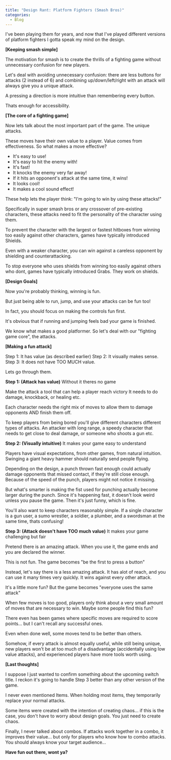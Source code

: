 ```yaml
--- 
title: "Design Rant: Platform Fighters (Smash Bros)"
categories:
  - Blog
---
```


I've been playing them for years, and now that I've played different versions of platform fighters I gotta speak my mind on the design.

<b>[Keeping smash simple]</b>

The motivation for smash is to create the thrills of a fighting game without unnecessary confusion for new players.

Let's deal with avoiding unnecessary confusion: there are less buttons for attacks (2 instead of 6) and combining up/down/left/right with an attack will always give you a unique attack. 

A pressing a direction is more intuitive than remembering every button.

Thats enough for accessibility. 

<b>[The core of a fighting game]</b>

Now lets talk about the most important part of the game. The unique attacks.

These moves have their own value to a player.
Value comes from effectiveness. So what makes a move effective?

 - It's easy to use!
 - It's easy to hit the enemy with!
 - It's fast!
 - It knocks the enemy very far away!
 - If it hits an opponent's attack at the same time, it wins!
 - It looks cool!
 - It makes a cool sound effect!
    
These help lets the player think:
"I'm going to win by using these attacks!"

Specifically in super smash bros or any crossover of pre-existing characters, these attacks need to fit the personality of the character using them. 

To prevent the character with the largest or fastest hitboxes from winning too easily against other characters, games have typically introduced Shields. 

Even with a weaker character, you can win against a careless opponent by shielding and counterattacking.

To stop everyone who uses shields from winning too easily against others who dont, games have typically introduced Grabs. They work on shields.

<b>[Design Goals]</b>

Now you're probably thinking, winning is fun.

But just being able to run, jump, and use your attacks can be fun too!

In fact, you should focus on making the controls fun first.

It's obvious that if running and jumping feels bad your game is finished.

We know what makes a good platformer. So let's deal with our "fighting game core", the attacks.

<b>[Making a fun attack]</b>

Step 1: It has value (as described earlier)
Step 2: It visually makes sense.
Step 3: It does not have TOO MUCH value.

Lets go through them.

<b>Step 1: (Attack has value)</b>
Without it theres no game

Make the attack a tool that can help a player reach victory
It needs to do damage, knockback, or healing etc.

Each character needs the right mix of moves to allow them to damage opponents AND finish them off. 

To keep players from being bored you'll give different characters different types of attacks. An attacker with long range, a speedy character that needs to get close to deal damage, or someone who shoots a gun etc.

<b>Step 2: (Visually intuitive)</b> 
It makes your game easy to understand

Players have visual expectations, from other games, from natural intuition. Swinging a giant heavy hammer should naturally send people flying.

Depending on the design, a punch thrown fast enough could actually damage opponents that missed contact, if they're still close enough. Because of the speed of the punch, players might not notice it missing.

But what's smarter is making the fist used for punching actually become larger during the punch. Since it's happening fast, it doesn't look weird unless you pause the game. Then it's just funny, which is fine.

You'll also want to keep characters reasonably simple. If a single character is a gun user, a sumo wrestler, a soldier, a plumber, and a swordsman at the same time, thats confusing!

<b>Step 3: (Attack doesn't have TOO much value)</b>
It makes your game challenging but fair

Pretend there is an amazing attack. When you use it, the game ends and you are declared the winner.

This is not fun. The game becomes "be the first to press a button"

Instead, let's say there is a less amazing attack. It has alot of reach, and you can use it many times very quickly. It wins against every other attack.

It's a little more fun? But the game becomes "everyone uses the same attack"

When few moves is too good, players only think about a very small amount of moves that are necessary to win. Maybe some people find this fun?

There even has been games where specific moves are required to score points... but I can't recall any successful ones.

Even when done well, some moves tend to be better than others.

Somehow, if every attack is almost equally useful, while still being unique, new players won't be at too much of a disadvantage (accidentally using low value attacks), and experienced players have more tools worth using.



<b>[Last thoughts]</b>

I suppose I just wanted to confirm something about the upcoming switch title. I reckon it's going to handle Step 3 better than any other version of the game.

I never even mentioned Items. When holding most items, they temporarily replace your normal attacks.

Some items were created with the intention of creating chaos... if this is the case, you don't have to worry about design goals. You just need to create chaos.

Finally, I never talked about combos. If attacks work together in a combo, it improves their value... but only for players who know how to combo attacks. 
You should always know your target audience...

<b>Have fun out there, wont ya?</b>